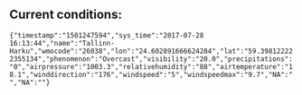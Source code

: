## Current conditions: 
 ``` {"timestamp":"1501247594","sys_time":"2017-07-28 16:13:44","name":"Tallinn-Harku","wmocode":"26038","lon":"24.602891666624284","lat":"59.398122222355134","phenomenon":"Overcast","visibility":"20.0","precipitations":"0","airpressure":"1003.3","relativehumidity":"88","airtemperature":"18.1","winddirection":"176","windspeed":"5","windspeedmax":"9.7","NA":"","NA":""} ```
